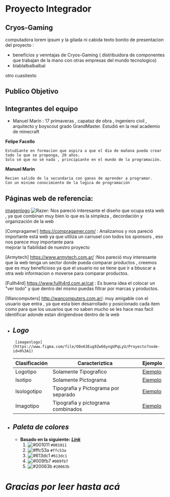 # Proyecto Integrador

## Cryos-Gaming

computadora lorem ipsum y la gilada  ni cabida texto bonito de presentacion del proyecto : 

- beneficios y venntajas de Cryos-Gaming ( distribuidora de componentes que trabajan de la mano con otras empresas del mundo tecnologico) 
-  blablalbalbalbal

otro cuasitexto

## Publico Objetivo

## Integrantes del equipo

- Manuel Marín : 17 primaveras , capataz de obra , ingeniero civil , arquitecto y boyscout grado GrandMaster. Estudió en la real academio de minecraft 

__Felipe Facello__
    
    Estudiante en formacion que aspira a que el dia de mañana pueda crear todo lo que se proponga, 20 años.
    Solo sé que no sé nada , principiante en el mundo de la programación.

__Manuel Marin__
    
    Recien salido de la secundaria con ganas de aprender a programar.
    Con un minimo conocimiento de la logica de programación



## Páginas web de referencia:
  [imagenlogo](https://www.figma.com/file/O0x63Eug9Zw66yngUPqLyU/Proyecto?node-id=0%3A1)
![Razer](https://www.razer.com/): Nos pareció interesante el diseño que ocupa esta web , ya que combinan muy bien lo que es la simpleza , decordación y organización de la web 
 
[Compragamer] https://compragamer.com/ : Analizamos y nos pareció importante está web ya que utiliza un carrusel con todos los sponsors , eso nos parece muy importante para  
                                        mejorar la fiabilidad de nuestro proyecto
                                        
[Armytech] https://www.armytech.com.ar/ :Nos pareció muy interesante que la web tenga un sector donde pueda comparar productos , creemos que es muy beneficioso ya que el usuario 
                                       no se tiene que ir a bbuscar a otra web informacion o moverse para comparar productos.

[Fullh4rd] https://www.fullh4rd.com.ar/cat : Es buena idea el colocar un "ver todo" y que dentro del mismo puedas filtrar por marcas y productos.

[Wancomputers] http://wancomputers.com.ar/: muy amigable con el usuario que entra , ya que esta bien desarrollado y posicionado cada item como para que los usuarios que no saben 
                                          mucho se les hace mas facil identificar adonde estan dirigiendose dentro de la web 


 
 
 









+ ## ___Logo___
      
       [imagenlogo](https://www.figma.com/file/O0x63Eug9Zw66yngUPqLyU/Proyecto?node-id=0%3A1)

    | Clasificación | Caracteriztica | Ejemplo | 
    | ------------- | ------------- | ------------- |
    | Logotipo | Solamente Tipografico | [Ejemplo](https://logodownload.org/wp-content/uploads/2014/04/coca-cola-logo-1.png) |
    | Isotipo | Solamente Pictograma | [Ejemplo](https://i.pinimg.com/originals/1c/aa/03/1caa032c47f63d50902b9d34492e1303.jpg) |
    | Isologotipo | Tipografia y Pictograma por separado | [Ejemplo](https://upload.wikimedia.org/wikipedia/commons/thumb/2/26/Spotify_logo_with_text.svg/1200px-Spotify_logo_with_text.svg.png) |
    | Imagotipo | Tipografia y pictograma combinados | [Ejemplo](https://1000marcas.net/wp-content/uploads/2019/12/Burger-King-Logo.png) | 



+ ## ___Paleta de colores___
    - __Basado en la siguiente:__ [___Link___](https://coolors.co/001011-ffc53a-613dc1-009fb7-20063b)
        1. ![#001011](https://via.placeholder.com/15/001011/000000?text=+) `#001011`
        2. ![#ffc53a](https://via.placeholder.com/15/ffc53a/000000?text=+) `#ffc53a`
        3. ![#613dc1](https://via.placeholder.com/15/613dc1/000000?text=+) `#613dc1`
        4. ![#009fb7](https://via.placeholder.com/15/009fb7/000000?text=+) `#009fb7`
        5. ![#20063b](https://via.placeholder.com/15/20063b/000000?text=+) `#20063b`


# ***Gracias por leer hasta acá***

